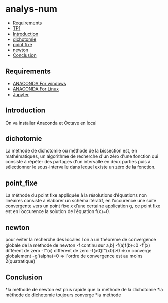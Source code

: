 # analys-num
<!-- START doctoc generated TOC please keep comment here to allow auto update -->
<!-- DON'T EDIT THIS SECTION, INSTEAD RE-RUN doctoc TO UPDATE -->


- [Requirements](#requirements)
- [TP1][TP1]
- [Introduction](#introduction)
- [dichotomie](#dichotomie)
- [point fixe](#point_fixe)
- [newton](#newton)
- [Conclusion](#conclusion)
<!-- END doctoc generated TOC please keep comment here to allow auto update -->

## Requirements

* [ANACONDA For windows][ANACONDA] 
* [ANACONDA For Linux][ANACONDA]
* [Jupyter][Jup]
## Introduction
On va installer Anaconda et Octave en local
## dichotomie
La méthode de dichotomie ou méthode de la bissection est, en mathématiques, un algorithme de recherche d'un zéro d'une fonction qui consiste à répéter des partages d'un intervalle en deux parties puis à sélectionner le sous-intervalle dans lequel existe un zéro de la fonction.
## point_fixe
La méthode du point fixe appliquée à la résolutions d’équations non linéaires
consiste à élaborer un schéma itératif, en l’occurence une suite convergente vers un point fixe x d’une certaine application g, ce point fixe est en l’occurence
la solution de l’équation f(x)=0.
## newton
pour eviter la recherche des locales I on a un théoreme de convergence globale de la méthode de newton
-f continu sur a,b]
-f(a)f(b)<0
-f'(x) différent de zero
-f"(x) différent de zero
-f(x0)f"(x0)>0
=>xn converge globalement 
-g'(alpha)=0 => l'ordre de convergence est au moins 2(quatratique)
## Conclusion
*la méthode de newton est plus rapide que la méthode de la dichotomie
*la méthode de dichotomie toujours converge 
*la méthode 


[ANACONDA]: https://www.anaconda.com/products/individual
[Jup]: https://jupyter.org/
[TP1]: https://github.com/barketi-ahlem/analys-num/blob/main/Barketi%20Ahlem.ipynb

